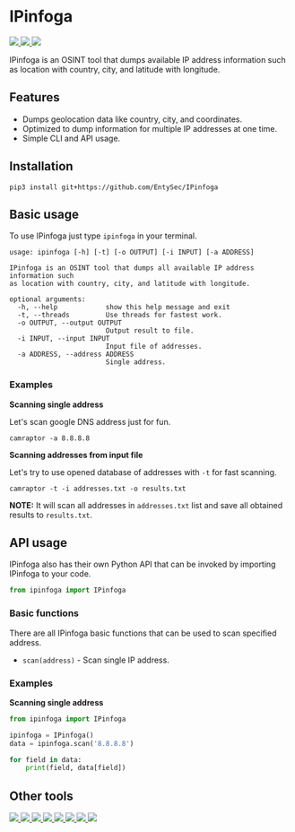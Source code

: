 # IPinfoga

<p>
    <a href="https://entysec.netlify.app">
        <img src="https://img.shields.io/badge/developer-EntySec-3572a5.svg">
    </a>
    <a href="https://github.com/EntySec/IPinfoga">
        <img src="https://img.shields.io/badge/language-Python-3572a5.svg">
    </a>
    <a href="https://github.com/EntySec/IPinfoga/stargazers">
        <img src="https://img.shields.io/github/stars/EntySec/IPinfoga?color=yellow">
    </a>
</p>

IPinfoga is an OSINT tool that dumps available IP address information such as location with country, city, and latitude with longitude.

## Features

* Dumps geolocation data like country, city, and coordinates.
* Optimized to dump information for multiple IP addresses at one time.
* Simple CLI and API usage.

## Installation

```shell
pip3 install git+https://github.com/EntySec/IPinfoga
```

## Basic usage

To use IPinfoga just type `ipinfoga` in your terminal.

```
usage: ipinfoga [-h] [-t] [-o OUTPUT] [-i INPUT] [-a ADDRESS]

IPinfoga is an OSINT tool that dumps all available IP address information such
as location with country, city, and latitude with longitude.

optional arguments:
  -h, --help            show this help message and exit
  -t, --threads         Use threads for fastest work.
  -o OUTPUT, --output OUTPUT
                        Output result to file.
  -i INPUT, --input INPUT
                        Input file of addresses.
  -a ADDRESS, --address ADDRESS
                        Single address.
```

### Examples

**Scanning single address**

Let's scan google DNS address just for fun.

```shell
camraptor -a 8.8.8.8
```

**Scanning addresses from input file**

Let's try to use opened database of addresses with `-t` for fast scanning.

```shell
camraptor -t -i addresses.txt -o results.txt
```

**NOTE:** It will scan all addresses in `addresses.txt` list and save all obtained results to `results.txt`.

## API usage

IPinfoga also has their own Python API that can be invoked by importing IPinfoga to your code.

```python
from ipinfoga import IPinfoga
```

### Basic functions

There are all IPinfoga basic functions that can be used to scan specified address.

* `scan(address)` - Scan single IP address.

### Examples

**Scanning single address**

```python
from ipinfoga import IPinfoga

ipinfoga = IPinfoga()
data = ipinfoga.scan('8.8.8.8')

for field in data:
    print(field, data[field])
```

## Other tools

<p>
    <a href="https://github.com/EntySec/Ghost">
        <img src="https://img.shields.io/badge/EntySec-Ghost-3572a5.svg">
    </a>
    <a href="https://github.com/EntySec/HatVenom">
        <img src="https://img.shields.io/badge/EntySec-HatVenom-3572a5.svg">
    </a>
    <a href="https://github.com/EntySec/Shreder">
        <img src="https://img.shields.io/badge/EntySec-Shreder-3572a5.svg">
    </a>
    <a href="https://github.com/EntySec/HatSploit">
        <img src="https://img.shields.io/badge/EntySec-HatSploit-3572a5.svg">
    </a>
    <a href="https://github.com/EntySec/CamOver">
        <img src="https://img.shields.io/badge/EntySec-CamOver-3572a5.svg">
    </a>
    <a href="https://github.com/EntySec/RomBuster">
        <img src="https://img.shields.io/badge/EntySec-RomBuster-3572a5.svg">
    </a>
    <a href="https://github.com/EntySec/membrane">
        <img src="https://img.shields.io/badge/EntySec-membrane-f34c79.svg">
    </a>
    <a href="https://github.com/EntySec/pwny">
        <img src="https://img.shields.io/badge/EntySec-pwny-448eff.svg">
    </a>
</p>
